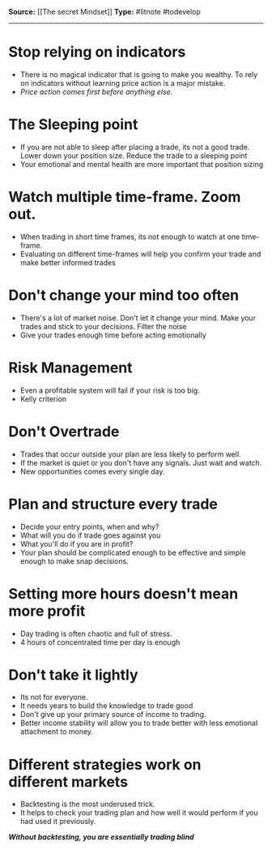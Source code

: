 **Source:** [[The secret Mindset]]
**Type:** #litnote #todevelop 

---
# Stop relying on indicators
- There is no magical indicator that is going to make you wealthy. To rely on indicators without learning price action is a major mistake.
- *Price action comes first before anything else.*

# The Sleeping point
- If you are not able to sleep after placing a trade, its not a good trade. Lower down your position size. Reduce the trade to a sleeping point
- Your emotional and mental health are more important that position sizing
# Watch multiple time-frame. Zoom out.
- When trading in short time frames, its not enough to watch at one time-frame.
- Evaluating on different time-frames will help you confirm your trade and make better informed trades
#  Don't change your mind too often
- There's a lot of market noise. Don't let it change your mind. Make your trades and stick to your decisions. Filter the noise
- Give your trades enough time before acting emotionally

# Risk Management
- Even a profitable system will fail if your risk is too big.
- Kelly criterion

# Don't Overtrade
- Trades that occur outside your plan are less likely to perform well.
- If the market is quiet or you don't have any signals. Just wait and watch. 
- New opportunities comes every single day.

# Plan and structure every trade
- Decide your entry points, when and why?
- What will you do if trade goes against you
- What you'll do if you are in profit?
- Your plan should be complicated enough to be effective and simple enough to make snap decisions.
 
# Setting more hours doesn't mean more profit
- Day trading is often chaotic and full of stress.
- 4 hours of concentrated time per day is enough

# Don't take it lightly
- Its not for everyone. 
- It needs years to build the knowledge to trade good
- Don't give up your primary source of income to trading.
- Better income stability will allow you to trade better with less emotional attachment to money.


# Different strategies work on different markets
- Backtesting is the most underused trick.
- It helps to check your trading plan and how well it would perform if you had used it previously.

***Without backtesting, you are essentially trading blind***